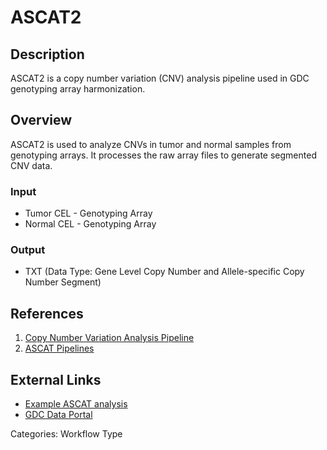 # ASCAT2

## Description ##

ASCAT2 is a copy number variation (CNV) analysis pipeline used in GDC genotyping array harmonization.

## Overview ##

ASCAT2 is used to analyze CNVs in tumor and normal samples from genotyping arrays. It processes the raw array files to generate segmented CNV data.

### Input

* Tumor CEL - Genotyping Array
* Normal CEL - Genotyping Array

### Output

* TXT (Data Type: Gene Level Copy Number and Allele-specific Copy Number Segment)

## References ##

1. [Copy Number Variation Analysis Pipeline](/Data/Bioinformatics_Pipelines/CNV_Pipeline/)
1. [ASCAT Pipelines](/Data/Bioinformatics_Pipelines/CNV_Pipeline/#ascat-pipelines)

## External Links ##

* [Example ASCAT analysis](https://github.com/VanLoo-lab/ascat/blob/v2.5/ExampleData/ASCAT_examplePipeline.R)
* [GDC Data Portal](https://portal.gdc.cancer.gov)

Categories: Workflow Type




